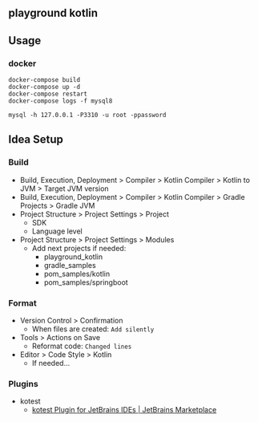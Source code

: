 ## playground kotlin

## Usage

### docker

```
docker-compose build
docker-compose up -d
docker-compose restart
docker-compose logs -f mysql8

mysql -h 127.0.0.1 -P3310 -u root -ppassword
```

## Idea Setup

### Build

- Build, Execution, Deployment > Compiler > Kotlin Compiler > Kotlin to JVM > Target JVM version
- Build, Execution, Deployment > Compiler > Kotlin Compiler > Gradle Projects > Gradle JVM
- Project Structure > Project Settings > Project
    - SDK
    - Language level
- Project Structure > Project Settings > Modules
    - Add next projects if needed:
        - playground_kotlin
        - gradle_samples
        - pom_samples/kotlin
        - pom_samples/springboot

### Format

- Version Control > Confirmation
    - When files are created: `Add silently`
- Tools > Actions on Save
    - Reformat code: `Changed lines`
- Editor > Code Style > Kotlin
    - If needed...

### Plugins

- kotest
    - [kotest Plugin for JetBrains IDEs | JetBrains Marketplace](https://plugins.jetbrains.com/plugin/14080-kotest)
